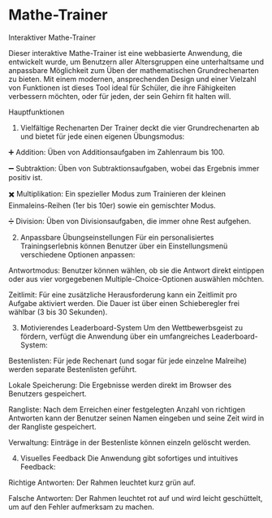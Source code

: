 # Mathe-Trainer
Interaktiver Mathe-Trainer

Dieser interaktive Mathe-Trainer ist eine webbasierte Anwendung, die entwickelt wurde, um Benutzern aller Altersgruppen eine unterhaltsame und anpassbare Möglichkeit zum Üben der mathematischen Grundrechenarten zu bieten. Mit einem modernen, ansprechenden Design und einer Vielzahl von Funktionen ist dieses Tool ideal für Schüler, die ihre Fähigkeiten verbessern möchten, oder für jeden, der sein Gehirn fit halten will.

Hauptfunktionen
1. Vielfältige Rechenarten
Der Trainer deckt die vier Grundrechenarten ab und bietet für jede einen eigenen Übungsmodus:

➕ Addition: Üben von Additionsaufgaben im Zahlenraum bis 100.

➖ Subtraktion: Üben von Subtraktionsaufgaben, wobei das Ergebnis immer positiv ist.

✖️ Multiplikation: Ein spezieller Modus zum Trainieren der kleinen Einmaleins-Reihen (1er bis 10er) sowie ein gemischter Modus.

➗ Division: Üben von Divisionsaufgaben, die immer ohne Rest aufgehen.

2. Anpassbare Übungseinstellungen
Für ein personalisiertes Trainingserlebnis können Benutzer über ein Einstellungsmenü verschiedene Optionen anpassen:

Antwortmodus: Benutzer können wählen, ob sie die Antwort direkt eintippen oder aus vier vorgegebenen Multiple-Choice-Optionen auswählen möchten.

Zeitlimit: Für eine zusätzliche Herausforderung kann ein Zeitlimit pro Aufgabe aktiviert werden. Die Dauer ist über einen Schieberegler frei wählbar (3 bis 30 Sekunden).

3. Motivierendes Leaderboard-System
Um den Wettbewerbsgeist zu fördern, verfügt die Anwendung über ein umfangreiches Leaderboard-System:

Bestenlisten: Für jede Rechenart (und sogar für jede einzelne Malreihe) werden separate Bestenlisten geführt.

Lokale Speicherung: Die Ergebnisse werden direkt im Browser des Benutzers gespeichert.

Rangliste: Nach dem Erreichen einer festgelegten Anzahl von richtigen Antworten kann der Benutzer seinen Namen eingeben und seine Zeit wird in der Rangliste gespeichert.

Verwaltung: Einträge in der Bestenliste können einzeln gelöscht werden.

4. Visuelles Feedback
Die Anwendung gibt sofortiges und intuitives Feedback:

Richtige Antworten: Der Rahmen leuchtet kurz grün auf.

Falsche Antworten: Der Rahmen leuchtet rot auf und wird leicht geschüttelt, um auf den Fehler aufmerksam zu machen.


